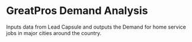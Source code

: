 # GreatPros Demand Analysis
Inputs data from Lead Capsule and outputs the Demand for home service jobs in major cities around the country.
